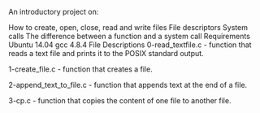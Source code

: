An introductory project on:

How to create, open, close, read and write files
File descriptors
System calls
The difference between a function and a system call
Requirements
Ubuntu 14.04
gcc 4.8.4
File Descriptions
0-read_textfile.c - function that reads a text file and prints it to the POSIX standard output.

1-create_file.c - function that creates a file.

2-append_text_to_file.c - function that appends text at the end of a file.

3-cp.c - function that copies the content of one file to another file.
